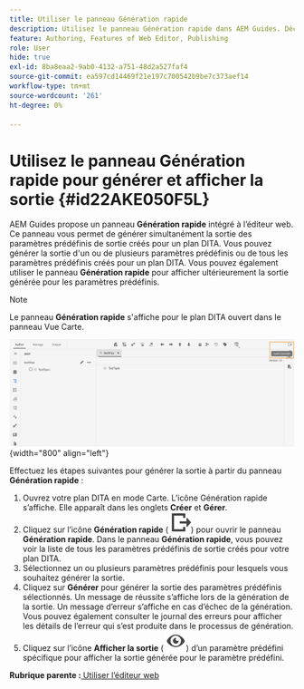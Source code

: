 ```yaml
---
title: Utiliser le panneau Génération rapide
description: Utilisez le panneau Génération rapide dans AEM Guides. Découvrez comment générer et afficher la sortie à partir du panneau de génération rapide.
feature: Authoring, Features of Web Editor, Publishing
role: User
hide: true
exl-id: 8ba8eaa2-9ab0-4132-a751-48d2a527faf4
source-git-commit: ea597cd14469f21e197c700542b9be7c373aef14
workflow-type: tm+mt
source-wordcount: '261'
ht-degree: 0%

---
```


# Utilisez le panneau Génération rapide pour générer et afficher la sortie {#id22AKE050F5L}

AEM Guides propose un panneau **Génération rapide** intégré à l’éditeur web. Ce panneau vous permet de générer simultanément la sortie des paramètres prédéfinis de sortie créés pour un plan DITA. Vous pouvez générer la sortie d&#39;un ou de plusieurs paramètres prédéfinis ou de tous les paramètres prédéfinis créés pour un plan DITA. Vous pouvez également utiliser le panneau **Génération rapide** pour afficher ultérieurement la sortie générée pour les paramètres prédéfinis.

>[!NOTE]
>
> Le panneau **Génération rapide** s&#39;affiche pour le plan DITA ouvert dans le panneau Vue Carte.

![](images/quick-generate-map-view.png){width="800" align="left"}

Effectuez les étapes suivantes pour générer la sortie à partir du panneau **Génération rapide** :

1. Ouvrez votre plan DITA en mode Carte. L’icône Génération rapide s’affiche. Elle apparaît dans les onglets **Créer** et **Gérer**.
1. Cliquez sur l’icône **Génération rapide** \( ![](images/quick-generate-icon.svg)\) pour ouvrir le panneau **Génération rapide**. Dans le panneau **Génération rapide**, vous pouvez voir la liste de tous les paramètres prédéfinis de sortie créés pour votre plan DITA.
1. Sélectionnez un ou plusieurs paramètres prédéfinis pour lesquels vous souhaitez générer la sortie.
1. Cliquez sur **Générer** pour générer la sortie des paramètres prédéfinis sélectionnés. Un message de réussite s’affiche lors de la génération de la sortie. Un message d’erreur s’affiche en cas d’échec de la génération. Vous pouvez également consulter le journal des erreurs pour afficher les détails de l’erreur qui s’est produite dans le processus de génération.
1. Cliquez sur l’icône **Afficher la sortie** \( ![](images/view-output-icon.svg)\) d’un paramètre prédéfini spécifique pour afficher la sortie générée pour le paramètre prédéfini.

**Rubrique parente :**&#x200B;[ Utiliser l’éditeur web](web-editor.md)
